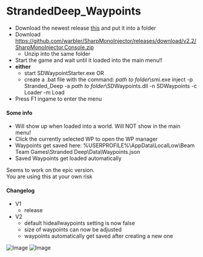 # StrandedDeep_Waypoints

- Download the newest release [this](https://github.com/deadkex/StrandedDeep_Waypoints/releases/download/1.0/SDWaypointsV1.0.zip) and put it into a folder
- Download https://github.com/warbler/SharpMonoInjector/releases/download/v2.2/SharpMonoInjector.Console.zip
  - Unzip into the same folder
- Start the game and wait until it loaded into the main menu!!
- **either**
  - start SDWaypointStarter.exe OR
  - create a .bat file with the command: *path to folder*\smi.exe inject -p Stranded_Deep -a *path to folder*\SDWaypoints.dll -n SDWaypoints -c Loader -m Load
- Press F1 ingame to enter the menu

#### Some info
- Will show up when loaded into a world. Will NOT show in the main menu!
- Click the currently selected WP to open the WP manager
- Waypoints get saved here: %USERPROFILE%\AppData\LocalLow\Beam Team Games\Stranded Deep\Data\Waypoints.json
- Saved Waypoints get loaded automatically


Seems to work on the epic version.  
You are using this at your own risk  

#### Changelog
- V1  
  - release  
- V2  
  - default hideallwaypoints setting is now false
  - size of waypoints can now be adjusted
  - waypoints automatically get saved after creating a new one

![Image](Screenshots/Screenshot1.PNG)
![Image](Screenshots/Screenshot2.PNG)
